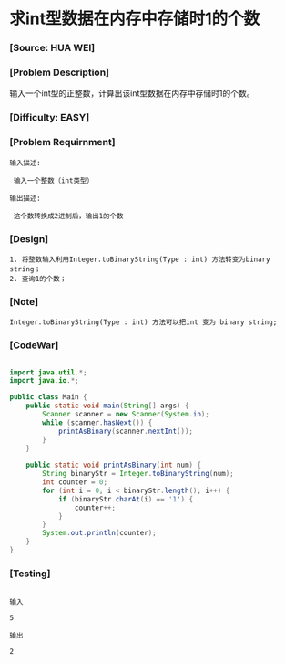 # 求int型数据在内存中存储时1的个数

### [Source: HUA WEI]

### [Problem Description]
	
输入一个int型的正整数，计算出该int型数据在内存中存储时1的个数。


### [Difficulty: EASY]

### [Problem Requirnment]
	
	输入描述:

	 输入一个整数（int类型）

	输出描述:

	 这个数转换成2进制后，输出1的个数


### [Design]
	
	1. 将整数输入利用Integer.toBinaryString(Type : int) 方法转变为binary string；
	2. 查询1的个数；

### [Note]

	Integer.toBinaryString(Type : int) 方法可以把int 变为 binary string;

### [CodeWar]

```java

import java.util.*;
import java.io.*;

public class Main {
    public static void main(String[] args) {
        Scanner scanner = new Scanner(System.in);
        while (scanner.hasNext()) {
            printAsBinary(scanner.nextInt());
        }
    }
    
    public static void printAsBinary(int num) {
        String binaryStr = Integer.toBinaryString(num);
        int counter = 0;
        for (int i = 0; i < binaryStr.length(); i++) {
            if (binaryStr.charAt(i) == '1') {
                counter++;
            }
        }
        System.out.println(counter);
    }
}

```

### [Testing]

```

输入

5

输出

2

```